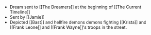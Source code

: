 - Dream sent to [[The Dreamers]] at the beginning of [[The Current Timeline]]
- Sent by [[Jamie]]
- Depicted [[Bast]] and hellfire demons demons fighting [[Krista]] and [[Frank Leone]] and [[Frank Wayne]]'s troops in the street.